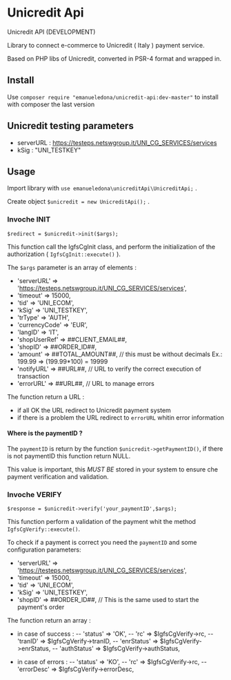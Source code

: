 # Unicredit Api
Unicredit API (DEVELOPMENT)

Library to connect e-commerce to Unicredit ( Italy ) payment service.

Based on PHP libs of Unicredit, converted in PSR-4 format and wrapped in.

## Install
Use `composer require "emanueledona/unicredit-api:dev-master"` to install with composer the last version

## Unicredit testing parameters
- serverURL : https://testeps.netswgroup.it/UNI_CG_SERVICES/services
- kSig : "UNI_TESTKEY"

## Usage

Import library with `use emanueledona\unicreditApi\UnicreditApi;` .

Create object `$unicredit = new UnicreditApi();` .

### Invoche INIT

`$redirect = $unicredit->init($args);`

This function call the IgfsCgInit class, and perform the initialization of the authorization ( `IgfsCgInit::execute()` ).

The `$args` parameter is an array of elements :

- 'serverURL'     =>  'https://testeps.netswgroup.it/UNI_CG_SERVICES/services',
- 'timeout'       =>  15000,
- 'tid'           =>  'UNI_ECOM',
- 'kSig'          =>  'UNI_TESTKEY',
- 'trType'        =>  'AUTH',
- 'currencyCode'  =>  'EUR',
- 'langID'        =>  'IT',
- 'shopUserRef'   =>  ##CLIENT_EMAIL##,
- 'shopID'        =>  ##ORDER_ID##,
- 'amount'        =>  ##TOTAL_AMOUNT##, // this must be without decimals Ex.: 199.99 => (199.99*100) = 19999
- 'notifyURL'     =>  ##URL##, // URL to verify the correct execution of transaction
- 'errorURL'      =>  ##URL##, // URL to manage errors 

The function return a URL :

- if all OK the URL redirect to Unicredit payment system
- if there is a problem the URL redirect to `errorURL` whitin error information

#### Where is the paymentID ?

The `paymentID` is return by the function `$unicredit->getPaymentID()`, if there is not paymentID this function return NULL.

This value is important, this *MUST BE* stored in your system to ensure che payment verification and validation.

### Invoche VERIFY

`$response = $unicredit->verify('your_paymentID',$args);`

This function perform a validation of the payment whit the method `IgfsCgVerify::execute()`.

To check if a payment is correct you need the `paymentID` and some configuration parameters:

- 'serverURL' =>  'https://testeps.netswgroup.it/UNI_CG_SERVICES/services',
- 'timeout'   =>  15000,
- 'tid'       =>  'UNI_ECOM',
- 'kSig'      =>  'UNI_TESTKEY',
- 'shopID'    =>  ##ORDER_ID##, // This is the same used to start the payment's order

The function return an array :

- in case of success :
-- 'status'  => 'OK',
-- 'rc'  => $IgfsCgVerify->rc,
-- 'tranID'  => $IgfsCgVerify->tranID,
-- 'enrStatus' => $IgfsCgVerify->enrStatus,
-- 'authStatus'  => $IgfsCgVerify->authStatus,

- in case of errors :
-- 'status'  => 'KO',
-- 'rc'  =>  $IgfsCgVerify->rc,
-- 'errorDesc' => $IgfsCgVerify->errorDesc,


